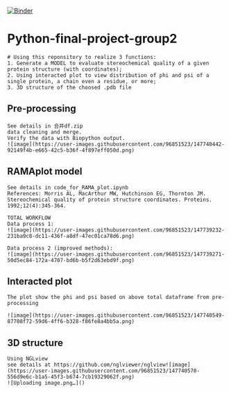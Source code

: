 [![Binder](https://mybinder.org/badge_logo.svg)](https://mybinder.org/v2/gh/xiaolianshiwo/Python-final-project-group2/HEAD)
# Python-final-project-group2
    # Using this reponsitory to realize 3 functions:
    1. Generate a MODEL to evaluate stereochemical quality of a given protein structure (with coordinates);
    2. Using interacted plot to view distribution of phi and psi of a single protein, a chain even a residue, or more;
    3. 3D structure of the choosed .pdb file
		
## Pre-processing
    See details in 合并df.zip
    data cleaning and merge.
    Verify the data with Biopython output.
    ![image](https://user-images.githubusercontent.com/96851523/147740442-92149f4b-e665-42c5-b36f-4f897eff050d.png)
    
## RAMAplot model
    See details in code_for_RAMA_plot.ipynb
    References: Morris AL, MacArthur MW, Hutchinson EG, Thornton JM. Stereochemical quality of protein structure coordinates. Proteins. 1992;12(4):345-364.
    
    TOTAL WORKFLOW
    Data process 1:
    ![image](https://user-images.githubusercontent.com/96851523/147739232-231ba9c8-dc11-436f-a8df-47ec01ca78d6.png)
    
    Data process 2 (improved methods):
    ![image](https://user-images.githubusercontent.com/96851523/147739271-50d5ec84-172a-4707-bd6b-b5f2d63ebd9f.png)
    
## Interacted plot
    The plot show the phi and psi based on above total dataframe from pre-processing
    
    ![image](https://user-images.githubusercontent.com/96851523/147740549-87708f72-59d6-4ff6-b328-f86fe8a4bb5a.png)
    
## 3D structure
    Using NGLview
    see details at https://github.com/nglviewer/nglview![image](https://user-images.githubusercontent.com/96851523/147740570-556d9e6c-b1a5-45f3-b674-7cb19329062f.png)
    ![Uploading image.png…]()

